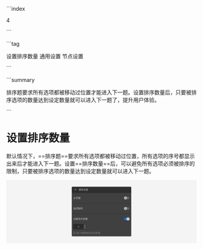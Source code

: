 \```index

4

\```

\```tag

设置排序数量 通用设置 节点设置

\```

\```summary

排序题要求所有选项都被移动过位置才能进入下一题。设置排序数量后，只要被排序选项的数量达到设定数量就可以进入下一题了，提升用户体验。

\```

# 设置排序数量

默认情况下，==排序题==要求所有选项都被移动过位置，所有选项的序号都显示出来后才能进入下一题。设置==排序数量==后，可以避免所有选项必须被排序的限制，只要被排序选项的数量达到设定数量就可以进入下一题。

<img src='../assets/05questionGeneralSetting/04sortAmout/common.png'>